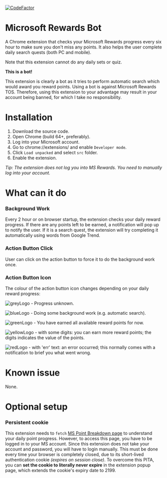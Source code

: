[![CodeFactor](https://www.codefactor.io/repository/github/tmxkn1/microsoft-reward-chrome-ext/badge)](https://www.codefactor.io/repository/github/tmxkn1/microsoft-reward-chrome-ext)

# Microsoft Rewards Bot

A Chrome extension that checks your Microsoft Rewards progress every six hour to make sure you don't miss any points. It also helps the user complete daily search quests (both PC and mobile).

Note that this extension cannot do any daily sets or quiz.

**This is a bot!**

This extension is clearly a bot as it tries to perform automatic search which would award you reward points. Using a bot is against Microsoft Rewards TOS. Therefore, using this extension to your advantage may result in your account being banned, for which I take no responsibility. 

# Installation

1. Download the source code.
2. Open Chrome (build 64+, preferably).
3. Log into your Microsoft account.
4. Go to chrome://extensions/ and enable `Developer mode`.
5. Click `Load unpacked` and select `src` folder.
6. Enable the extension.

*Tip: The extension does not log you into MS Rewards. You need to manually log into your account.*

# What can it do

### Background Work

Every 2 hour or on browser startup, the extension checks your daily reward progress. If there are any points left to be earned, a notification will pop up to notify the user. If it is a search quest, the extension will try completing it automatically using words from Google Trend.

### Action Button Click

User can click on the action button to force it to do the background work once.

### Action Button Icon

The colour of the action button icon changes depending on your daily reward progress:

![greyLogo](https://github.com/tmxkn1/Microsoft-Reward-Chrome-Ext/blob/master/src/img/grey@1x.png?raw=true) - Progress unknown.

![blueLogo](https://github.com/tmxkn1/Microsoft-Reward-Chrome-Ext/blob/master/src/img/busy@1x.png?raw=true) - Doing some background work (e.g. automatic search).

![greenLogo](https://github.com/tmxkn1/Microsoft-Reward-Chrome-Ext/blob/master/src/img/done@1x.png?raw=true) - You have earned all available reward points for now.

![yellowLogo](https://github.com/tmxkn1/Microsoft-Reward-Chrome-Ext/blob/master/src/img/warn@1x.png?raw=true) - with some digits: you can earn more reward points; the digits indicates the value of the points.

![redLogo](https://github.com/tmxkn1/Microsoft-Reward-Chrome-Ext/blob/master/src/img/err@1x.png?raw=true) - with 'err' text: an error occurred; this normally comes with a notification to brief you what went wrong.

# Known issue

None.

# Optional setup

### Persistent cookie

This extension needs to `fetch` [MS Point Breakdown page](https://account.microsoft.com/rewards/pointsbreakdown) to understand your daily point progress. However, to access this page, you have to be logged in to your MS account. Since this extension does not take your account and password, you will have to login manually. This must be done every time your browser is completely closed, due to its short-lived authentication cookie *(expires on session close)*. To overcome this PITA, you can **set the cookie to literally never expire** in the extension popup page, which extends the cookie's expiry date to 2199. 